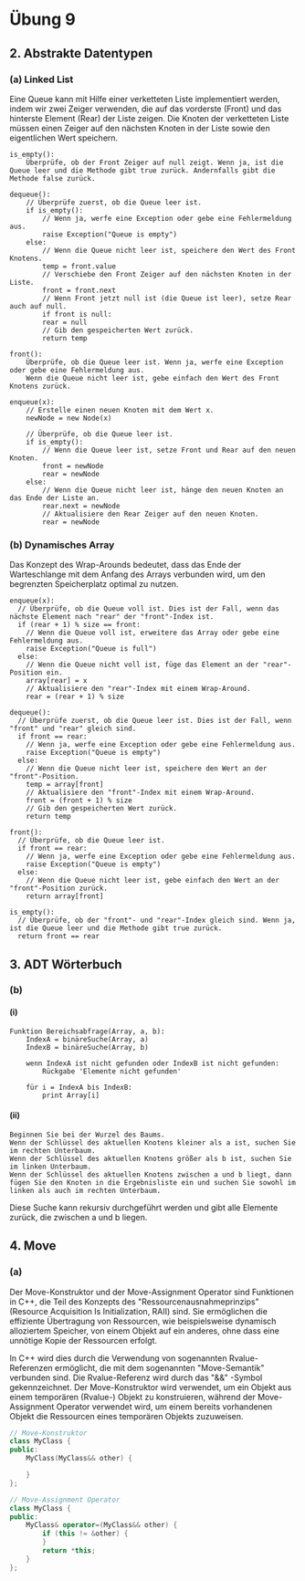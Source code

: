 # Übung 9

## 2. Abstrakte Datentypen

### (a) Linked List

Eine Queue kann mit Hilfe einer verketteten Liste implementiert werden, indem wir zwei Zeiger verwenden, die auf das vorderste (Front) und das hinterste Element (Rear) der Liste zeigen. Die Knoten der verketteten Liste müssen einen Zeiger auf den nächsten Knoten in der Liste sowie den eigentlichen Wert speichern.

```
is_empty():
    Überprüfe, ob der Front Zeiger auf null zeigt. Wenn ja, ist die Queue leer und die Methode gibt true zurück. Andernfalls gibt die Methode false zurück.

dequeue():
    // Überprüfe zuerst, ob die Queue leer ist.
    if is_empty(): 
        // Wenn ja, werfe eine Exception oder gebe eine Fehlermeldung aus.
        raise Exception("Queue is empty")
    else:
        // Wenn die Queue nicht leer ist, speichere den Wert des Front Knotens.
        temp = front.value
        // Verschiebe den Front Zeiger auf den nächsten Knoten in der Liste.
        front = front.next
        // Wenn Front jetzt null ist (die Queue ist leer), setze Rear auch auf null.
        if front is null: 
        rear = null
        // Gib den gespeicherten Wert zurück.
        return temp    

front():
    Überprüfe, ob die Queue leer ist. Wenn ja, werfe eine Exception oder gebe eine Fehlermeldung aus.
    Wenn die Queue nicht leer ist, gebe einfach den Wert des Front Knotens zurück.
    
enqueue(x):
    // Erstelle einen neuen Knoten mit dem Wert x.
    newNode = new Node(x)
    
    // Überprüfe, ob die Queue leer ist.
    if is_empty(): 
        // Wenn die Queue leer ist, setze Front und Rear auf den neuen Knoten.
        front = newNode
        rear = newNode
    else:
        // Wenn die Queue nicht leer ist, hänge den neuen Knoten an das Ende der Liste an.
        rear.next = newNode
        // Aktualisiere den Rear Zeiger auf den neuen Knoten.
        rear = newNode
```

### (b) Dynamisches Array

Das Konzept des Wrap-Arounds bedeutet, dass das Ende der Warteschlange mit dem Anfang des Arrays verbunden wird, um den begrenzten Speicherplatz optimal zu nutzen.

```
enqueue(x):
  // Überprüfe, ob die Queue voll ist. Dies ist der Fall, wenn das nächste Element nach "rear" der "front"-Index ist.
  if (rear + 1) % size == front:
    // Wenn die Queue voll ist, erweitere das Array oder gebe eine Fehlermeldung aus.
    raise Exception("Queue is full")
  else:
    // Wenn die Queue nicht voll ist, füge das Element an der "rear"-Position ein.
    array[rear] = x
    // Aktualisiere den "rear"-Index mit einem Wrap-Around.
    rear = (rear + 1) % size

dequeue():
  // Überprüfe zuerst, ob die Queue leer ist. Dies ist der Fall, wenn "front" und "rear" gleich sind.
  if front == rear:
    // Wenn ja, werfe eine Exception oder gebe eine Fehlermeldung aus.
    raise Exception("Queue is empty")
  else:
    // Wenn die Queue nicht leer ist, speichere den Wert an der "front"-Position.
    temp = array[front]
    // Aktualisiere den "front"-Index mit einem Wrap-Around.
    front = (front + 1) % size
    // Gib den gespeicherten Wert zurück.
    return temp

front():
  // Überprüfe, ob die Queue leer ist.
  if front == rear:
    // Wenn ja, werfe eine Exception oder gebe eine Fehlermeldung aus.
    raise Exception("Queue is empty")
  else:
    // Wenn die Queue nicht leer ist, gebe einfach den Wert an der "front"-Position zurück.
    return array[front]

is_empty():
  // Überprüfe, ob der "front"- und "rear"-Index gleich sind. Wenn ja, ist die Queue leer und die Methode gibt true zurück.
  return front == rear
```

## 3. ADT Wörterbuch

### (b)

#### (i)

```
Funktion Bereichsabfrage(Array, a, b):
    IndexA = binäreSuche(Array, a)
    IndexB = binäreSuche(Array, b)
    
    wenn IndexA ist nicht gefunden oder IndexB ist nicht gefunden:
        Rückgabe 'Elemente nicht gefunden'
    
    für i = IndexA bis IndexB:
        print Array[i]
```

#### (ii)

```
Beginnen Sie bei der Wurzel des Baums.
Wenn der Schlüssel des aktuellen Knotens kleiner als a ist, suchen Sie im rechten Unterbaum.
Wenn der Schlüssel des aktuellen Knotens größer als b ist, suchen Sie im linken Unterbaum.
Wenn der Schlüssel des aktuellen Knotens zwischen a und b liegt, dann fügen Sie den Knoten in die Ergebnisliste ein und suchen Sie sowohl im linken als auch im rechten Unterbaum.
```

Diese Suche kann rekursiv durchgeführt werden und gibt alle Elemente zurück, die zwischen a und b liegen.

## 4. Move

### (a)

Der Move-Konstruktor und der Move-Assignment Operator sind Funktionen in C++, die Teil des Konzepts des "Ressourcenausnahmeprinzips" (Resource Acquisition Is Initialization, RAII) sind. Sie ermöglichen die effiziente Übertragung von Ressourcen, wie beispielsweise dynamisch alloziertem Speicher, von einem Objekt auf ein anderes, ohne dass eine unnötige Kopie der Ressourcen erfolgt.

In C++ wird dies durch die Verwendung von sogenannten Rvalue-Referenzen ermöglicht, die mit dem sogenannten "Move-Semantik" verbunden sind. Die Rvalue-Referenz wird durch das "&&" -Symbol gekennzeichnet. Der Move-Konstruktor wird verwendet, um ein Objekt aus einem temporären (Rvalue-) Objekt zu konstruieren, während der Move-Assignment Operator verwendet wird, um einem bereits vorhandenen Objekt die Ressourcen eines temporären Objekts zuzuweisen.

```cpp
// Move-Konstruktor
class MyClass {
public:
    MyClass(MyClass&& other) {

    }
};
```

```cpp
// Move-Assignment Operator
class MyClass {
public:
    MyClass& operator=(MyClass&& other) {
        if (this != &other) {
        }
        return *this;
    }
};
```
